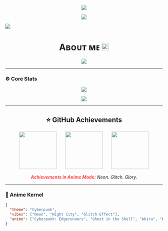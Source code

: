 <p align="center">
  <img src="https://readme-typing-svg.demolab.com?font=Caveat&weight=600&size=60&duration=3500&pause=1200&center=true&vCenter=true&width=1080&height=100&color=FF3C3C&lines=Initializing+Persona...;Loading+Cyberpunk+Shell...;Welcome+to+Neo-Tokyo" />
</p>

<p align="center">
  <img src="https://i.ibb.co/4ZBYCdmV/photo-2025-04-29-17-18-53-7498785849664864272.jpg" />
</p>

<img src="https://ezgif.com/save/ezgif-65b544968d2870.gif">

<h1 align="center">Aʙᴏᴜᴛ ᴍᴇ  <img src="https://emojis.slackmojis.com/emojis/images/1621024394/39092/cat-roll.gif?1621024394" width="22" /></h1>


<p align="center">
  <img src="https://readme-typing-svg.demolab.com?font=Caveat&weight=600&size=60&duration=3500&pause=1200&center=true&vCenter=true&width=1080&height=100&color=FF3C3C&lines=Hi!%2C+I'm+Rexy+Sama;I'm++Not+a+Developer+" />
</p>

---

### ⚙️ Core Stats

<p align="center">
  <img src="https://github-readme-stats.vercel.app/api?username=Anime-Weekends&show_icons=true&theme=transparent&hide_border=true&icon_color=FF3C3C&title_color=FF3C3C&text_color=FFFFFF" />
</p>

<p align="center">
  <img src="https://github-readme-streak-stats.herokuapp.com/?user=Anime-Weekends&theme=github-dark&hide_border=true&ring=FF3C3C&fire=FF3C3C&currStreakLabel=ffffff&sideLabels=FF3C3C&sideNums=FF3C3C&dates=ffffff&border=FF3C3C&stroke=FF3C3C" />
</p>

---

<h2 align="center">⭐ GitHub Achievements</h2>

<p align="center">
  <img src="https://i.ibb.co/PGgShfVw/photo-2025-04-29-17-45-22-7498792674367897616.jpg" width="120" />&nbsp;&nbsp;&nbsp;&nbsp;&nbsp;&nbsp;
  <img src="https://i.ibb.co/nM1fxK31/photo-2025-04-29-17-47-11-7498793142519332880.jpg" width="120" />&nbsp;&nbsp;&nbsp;&nbsp;&nbsp;&nbsp;
  <img src="https://i.ibb.co/nrTjHR7/red-trophy-3.png" width="120" />
</p>

<p align="center">
  <i><b style="color:#FF3C3C;">Achievements in Anime Mode:</b> Neon. Glitch. Glory.</i>
</p>

---

### 💾 Anime Kernel

```json
{
  "theme": "Cyberpunk",
  "vibes": ["Neon", "Night City", "Glitch Effect"],
  "anime": ["Cyberpunk: Edgerunners", "Ghost in the Shell", "Akira", "Blame!"]
}
